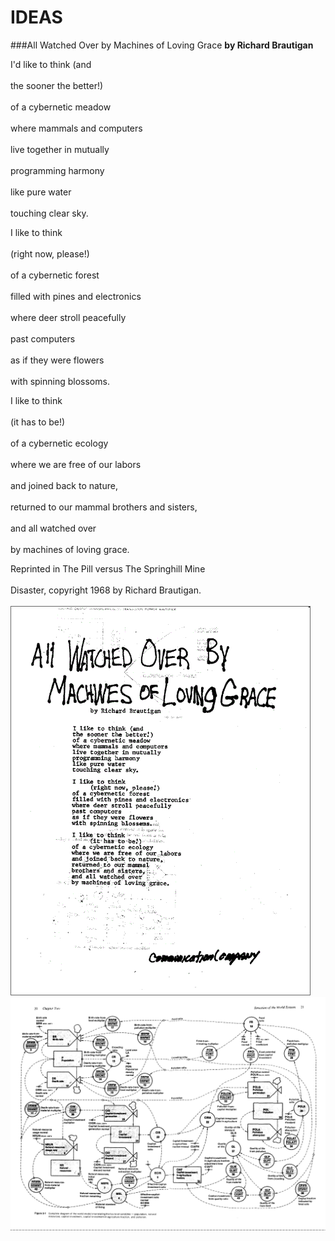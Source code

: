 IDEAS
=====
###All Watched Over by Machines of Loving Grace
__by Richard Brautigan__</br>  

I'd like to think (and</br>  
the sooner the better!)</br>  
of a cybernetic meadow</br>  
where mammals and computers</br>  
live together in mutually</br>  
programming harmony</br>  
like pure water</br>  
touching clear sky.</br>  

I like to think</br>  
(right now, please!)</br>  
of a cybernetic forest</br>  
filled with pines and electronics</br>  
where deer stroll peacefully</br>  
past computers</br>  
as if they were flowers</br>  
with spinning blossoms.</br>  

I like to think</br>  
(it has to be!)</br>  
of a cybernetic ecology</br>  
where we are free of our labors</br>  
and joined back to nature,</br>  
returned to our mammal brothers and sisters,</br>  
and all watched over</br>  
by machines of loving grace.</br>  

Reprinted in The Pill versus The Springhill Mine</br>  
Disaster, copyright 1968 by Richard Brautigan.</br>  
[![Poem](https://raw.githubusercontent.com/fitosegrera/ResearchDocs/master/cybernetics/images/allWatchedOver.gif)](#features)
[![Model of the World](https://raw.githubusercontent.com/fitosegrera/ResearchDocs/master/cybernetics/images/WD_Diagram.jpeg)](#features)

